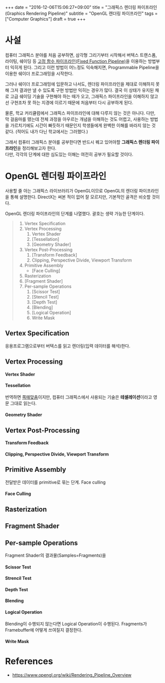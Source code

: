 +++
date = "2016-12-06T15:06:27+09:00"
title = "그래픽스 렌더링 파이프라인 (Graphics Rendering Pipeline)"
subtitle = "OpenGL 렌더링 파이프라인"
tags = ["Computer Graphics"]
draft = true
+++

# 사설
컴퓨터 그래픽스 분야를 처음 공부하면, 삼각형 그리기부터 시작해서 버텍스 트랜스폼, 라이팅, 쉐이딩 등 [고정 함수 파이프라인(Fixed Function Pipeline)](https://www.opengl.org/wiki/Fixed_Function_Pipeline)을 이용하는 방법부터 익히게 된다. 그리고 이런 방법이 어느정도 익숙해지면, Programmable Pipeline을 이용한 쉐이더 프로그래밍을 시작한다.

그러나 쉐이더 프로그래밍에 입문하고 나서도, 렌더링 파이프라인을 제대로 이해하지 못해 그저 결과만 낼 수 있도록 구현 방법만 익히는 경우가 많다. 결국 이 상태가 유지된 채로 고급 쉐이딩 기술을 구현해야 하는 때가 오고, 그래픽스 파이프라인을 이해하지 않고선 구현조차 못 하는 지경에 이르기 때문에 처음부터 다시 공부하게 된다.

물론, 학교 커리큘럼에서 그래픽스 파이프라인에 대해 다루지 않는 것은 아니다. 다만, 막 걸음마를 뗐는데 전체 과정을 아우르는 개념을 이해하는 것도 어렵고, 사용하는 방법을 가르치기에도 시간이 빠듯하기 때문인지 학생들에게 완벽한 이해를 바라지 않는 것 같다. (적어도 내가 다닌 학교에서는 그러했다.)  

그래서 컴퓨터 그래픽스 분야를 공부한다면 반드시 꿰고 있어야할 **그래픽스 렌더링 파이프라인**을 정리해보고자 한다.  
다만, 각각의 단계에 대한 심도있는 이해는 여전히 공부가 필요할 것이다.

# OpenGL 렌더링 파이프라인
사용할 줄 아는 그래픽스 라이브러리가 OpenGL이므로 OpenGL의 렌더링 파이프라인을 통해 설명한다. DirectX는 써본 적이 없어 잘 모르지만, 기본적인 골격은 비슷할 것이다.

OpenGL 렌더링 파이프라인의 단계를 나열했다. 괄호는 생략 가능한 단계이다.

> 1. Vertex Specification
> 2. Vertex Processing
>     1. Vertex Shader
>     2. [Tessellation]
>     3. [Geometry Shader]
> 3. Vertex Post-Processing
>     1. [Transform Feedback]
>     2. Clipping, Perspective Divide, Viewport Transform
> 4. Primitive Assembly
>     * [Face Culling]
> 5. Rasterization
> 6. [Fragment Shader]
> 7. Per-sample Operations
>     1. [Scissor Test]
>     2. [Stencil Test]
>     3. [Depth Test]
>     4. [Blending]
>     5. [Logical Operation]
>     6. Write Mask

## Vertex Specification
응용프로그램으로부터 버텍스를 읽고 렌더링(입력 데이터를 해석)한다.
## Vertex Processing
#### Vertex Shader
#### Tessellation
번역하면 [쪽매맞춤](https://ko.wikipedia.org/wiki/쪽매맞춤)이지만, 컴퓨터 그래픽스에서 사용되는 기술은 **테셀레이션**이라고 영문 그대로 읽는다.
#### Geometry Shader

## Vertex Post-Processing
#### Transform Feedback
#### Clipping, Perspective Divide, Viewport Transform

## Primitive Assembly
전달받은 데이터를 primitive로 묶는 단계. Face culling
#### Face Culling

## Rasterization

## Fragment Shader

## Per-sample Operations
Fragment Shader의 결과물(Samples=Fragments)을 
#### Scissor Test
#### Strencil Test
#### Depth Test
#### Blending
#### Logical Operation
Blending이 수행되지 않는다면 Logical Operation이 수행된다. Fragments가 Framebuffer에 어떻게 쓰여질지 결정한다.
#### Write Mask

# References
* https://www.opengl.org/wiki/Rendering_Pipeline_Overview